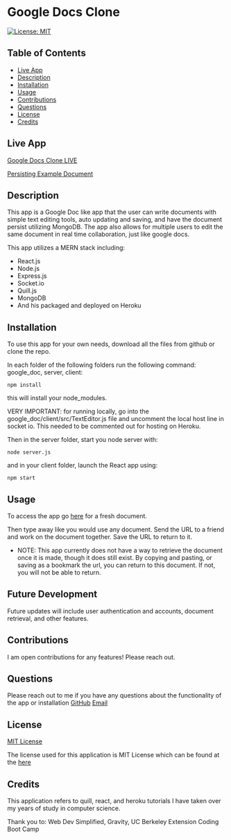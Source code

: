 # Google Docs Clone

[![License: MIT](https://img.shields.io/badge/License-MIT-yellow.svg)](https://opensource.org/licenses/MIT)

## Table of Contents

- [Live App](#live-app)
- [Description](#description)
- [Installation](#installation)
- [Usage](#usage)
- [Contributions](#contributions)
- [Questions](#questions)
- [License](#license)
- [Credits](#credits)

## Live App

[Google Docs Clone LIVE](https://google-clone-1willcobb-v3-46671173cb17.herokuapp.com)

[Persisting Example Document](https://google-clone-1willcobb-v3-46671173cb17.herokuapp.com/documents/7012e6b9-92b1-4d68-b751-370045e0404f)

## Description 

This app is a Google Doc like app that the user can write documents with simple text editing tools, auto updating and saving, and have the document persist utilizing MongoDB. The app also allows for multiple users to edit the same document in real time collaboration, just like google docs.

This app utilizes a MERN stack including:

- React.js
- Node.js
- Express.js
- Socket.io
- Quill.js
- MongoDB
- And his packaged and deployed on Heroku


## Installation

To use this app for your own needs, download all the files from github or clone the repo. 

In each folder of the following folders run the following command: google_doc, server, client: 

```
npm install
```

this will install your node_modules. 

VERY IMPORTANT: for running locally, go into the google_doc/client/src/TextEditor.js file and uncomment the local host line in socket io. This needed to be commented out for hosting on Heroku. 

Then in the server folder, start you node server with: 

```node
node server.js
```

and in your client folder, launch the React app using:

```
npm start
```

## Usage

To access the app go [here](https://google-clone-1willcobb-v3-46671173cb17.herokuapp.com) for a fresh document. 

Then type away like you would use any document. Send the URL to a friend and work on the document together. Save the URL to return to it. 

* NOTE: This app currently does not have a way to retrieve the document once it is made, though it does still exist. By copying and pasting, or saving as a bookmark the url, you can return to this document. If not, you will not be able to return. 

## Future Development

Future updates will include user authentication and accounts, document retrieval, and other features.

## Contributions

 I am open contributions for any features! Please reach out.

## Questions
  Please reach out to me if you have any questions about the functionality of the app or installation
  [GitHub](https://github.com/1willcobb)
  [Email](mailto:cobb.will@gmail.com)

## License
[MIT License](https://choosealicense.com/licenses/mit/)

  The license used for this application is MIT License which can be found at the [here](https://choosealicense.com/licenses/mit/)

## Credits

This application refers to quill, react, and heroku tutorials I have taken over my years of study in computer science. 

Thank you to: Web Dev Simplified, Gravity, UC Berkeley Extension Coding Boot Camp
